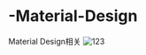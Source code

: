 # -Material-Design
Material Design相关
<img align="Design相关" src="https://github.com/Jenior/-DateTimeWheelView/blob/master/device-2016-06-30-113635.png" alt="123">
